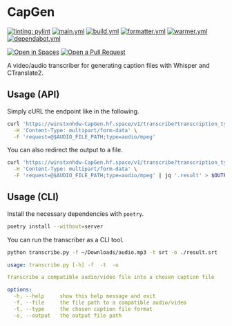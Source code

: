 # CapGen

[![linting: pylint](https://img.shields.io/badge/linting-pylint-yellowgreen)](https://github.com/PyCQA/pylint)
[![main.yml](https://github.com/winstxnhdw/CapGen/actions/workflows/main.yml/badge.svg)](https://github.com/winstxnhdw/CapGen/actions/workflows/main.yml)
[![build.yml](https://github.com/winstxnhdw/CapGen/actions/workflows/build.yml/badge.svg)](https://github.com/winstxnhdw/CapGen/actions/workflows/build.yml)
[![formatter.yml](https://github.com/winstxnhdw/CapGen/actions/workflows/formatter.yml/badge.svg)](https://github.com/winstxnhdw/CapGen/actions/workflows/formatter.yml)
[![warmer.yml](https://github.com/winstxnhdw/CapGen/actions/workflows/warmer.yml/badge.svg)](https://github.com/winstxnhdw/CapGen/actions/workflows/warmer.yml)
[![dependabot.yml](https://github.com/winstxnhdw/CapGen/actions/workflows/dependabot.yml/badge.svg)](https://github.com/winstxnhdw/CapGen/actions/workflows/dependabot.yml)

[![Open in Spaces](https://huggingface.co/datasets/huggingface/badges/raw/main/open-in-hf-spaces-md-dark.svg)](https://huggingface.co/spaces/winstxnhdw/CapGen)
[![Open a Pull Request](https://huggingface.co/datasets/huggingface/badges/raw/main/open-a-pr-md-dark.svg)](https://github.com/winstxnhdw/CapGen/compare)

A video/audio transcriber for generating caption files with Whisper and CTranslate2.

## Usage (API)

Simply cURL the endpoint like in the following.

```bash
curl 'https://winstxnhdw-CapGen.hf.space/v1/transcribe?transcription_type=$TRANSCRIPTION_TYPE' \
  -H 'Content-Type: multipart/form-data' \
  -F 'request=@$AUDIO_FILE_PATH;type=audio/mpeg'
```

You can also redirect the output to a file.

```bash
curl 'https://winstxnhdw-CapGen.hf.space/v1/transcribe?transcription_type=$TRANSCRIPTION_TYPE' \
  -H 'Content-Type: multipart/form-data' \
  -F 'request=@$AUDIO_FILE_PATH;type=audio/mpeg' | jq '.result' > $OUTPUT_FILE_PATH
```

## Usage (CLI)

Install the necessary dependencies with `poetry`.

```bash
poetry install --without=server
```

You can run the transcriber as a CLI tool.

```bash
python transcribe.py -f ~/Downloads/audio.mp3 -t srt -o ./result.srt
```

```yaml
usage: transcribe.py [-h] -f  -t  -o

Transcribe a compatible audio/video file into a chosen caption file

options:
  -h, --help     show this help message and exit
  -f, --file     the file path to a compatible audio/video
  -t, --type     the chosen caption file format
  -o, --output   the output file path
```
